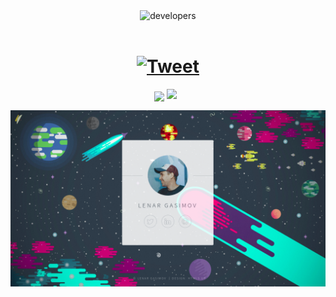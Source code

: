 <p align="center">
<img src="https://media.giphy.com/media/WTjXuYA2y4o3UZly3W/giphy.gif" align="center" alt="developers" width="350px" />
<br>
<br>
<h1 align="center">
    <a href="https://twitter.com/intent/tweet?&url=https://github.com/lenargasimov/lenargasimov.github.io&via=lenargasimov&hashtags=portfolio,cv,site,developers">
      <img alt="Tweet" src="https://img.shields.io/twitter/url/http/shields.io.svg?style=social" />
    </a>
</h1>
</p>

<p align="center">
    <img align='center' src="https://visitor-badge.glitch.me/badge?page_id=https://github.com/lenargasimov/lenargasimov.github.io.visitor-badge">
    <img src="https://img.shields.io/github/last-commit/lenargasimov/lenargasimov.github.io?style=plastic">
    <img src="https://img.shields.io/github/forks/lenargasimov/lenargasimov.github.io.svg" alt="">
    <img src="https://img.shields.io/github/stars/lenargasimov/lenargasimov.github.io.svg" alt="">
</p>

![screen](screen.png)
